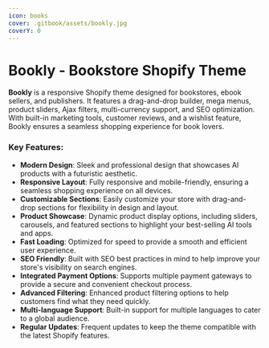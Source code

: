 ```yaml
---
icon: books
cover: .gitbook/assets/bookly.jpg
coverY: 0
---
```


# Bookly - Bookstore Shopify Theme

**Bookly** is a responsive Shopify theme designed for bookstores, ebook sellers, and publishers. It features a drag-and-drop builder, mega menus, product sliders, Ajax filters, multi-currency support, and SEO optimization. With built-in marketing tools, customer reviews, and a wishlist feature, Bookly ensures a seamless shopping experience for book lovers.

### **Key Features:**

* **Modern Design**: Sleek and professional design that showcases AI products with a futuristic aesthetic.
* **Responsive Layout**: Fully responsive and mobile-friendly, ensuring a seamless shopping experience on all devices.
* **Customizable Sections**: Easily customize your store with drag-and-drop sections for flexibility in design and layout.
* **Product Showcase**: Dynamic product display options, including sliders, carousels, and featured sections to highlight your best-selling AI tools and apps.
* **Fast Loading**: Optimized for speed to provide a smooth and efficient user experience.
* **SEO Friendly**: Built with SEO best practices in mind to help improve your store's visibility on search engines.
* **Integrated Payment Options**: Supports multiple payment gateways to provide a secure and convenient checkout process.
* **Advanced Filtering**: Enhanced product filtering options to help customers find what they need quickly.
* **Multi-language Support**: Built-in support for multiple languages to cater to a global audience.
* **Regular Updates**: Frequent updates to keep the theme compatible with the latest Shopify features.

